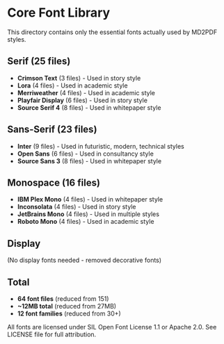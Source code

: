 # Core Font Library

This directory contains only the essential fonts actually used by MD2PDF styles.

## Serif (25 files)

- **Crimson Text** (3 files) - Used in story style
- **Lora** (4 files) - Used in academic style  
- **Merriweather** (4 files) - Used in academic style
- **Playfair Display** (6 files) - Used in story style
- **Source Serif 4** (8 files) - Used in whitepaper style

## Sans-Serif (23 files)

- **Inter** (9 files) - Used in futuristic, modern, technical styles
- **Open Sans** (6 files) - Used in consultancy style
- **Source Sans 3** (8 files) - Used in whitepaper style

## Monospace (16 files)

- **IBM Plex Mono** (4 files) - Used in whitepaper style
- **Inconsolata** (4 files) - Used in story style
- **JetBrains Mono** (4 files) - Used in multiple styles
- **Roboto Mono** (4 files) - Used in academic style

## Display

(No display fonts needed - removed decorative fonts)

## Total

- **64 font files** (reduced from 151)
- **~12MB total** (reduced from 27MB)
- **12 font families** (reduced from 30+)

All fonts are licensed under SIL Open Font License 1.1 or Apache 2.0.
See LICENSE file for full attribution.